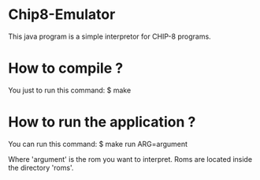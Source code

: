 Chip8-Emulator
==============

This java program is a simple interpretor for CHIP-8 programs.

How to compile ?
================

You just to run this command:
    $ make

How to run the application ?
============================

You can run this command:
    $ make run ARG=argument

Where 'argument' is the rom you want to interpret. Roms are located inside the
directory 'roms'.
